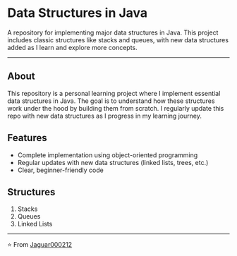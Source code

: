 # Data Structures in Java
A repository for implementing major data structures in Java. This project includes classic structures like stacks and queues, with new data structures added as I learn and explore more concepts.

---

## About
This repository is a personal learning project where I implement essential data structures in Java. The goal is to understand how these structures work under the hood by building them from scratch. I regularly update this repo with new data structures as I progress in my learning journey.

## Features
- Complete implementation using object-oriented programming
- Regular updates with new data structures (linked lists, trees, etc.)
- Clear, beginner-friendly code

## Structures
1. Stacks
2. Queues
3. Linked Lists

--- 

⭐ From [Jaguar000212](https://www.github.com/Jaguar000212)
